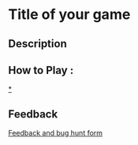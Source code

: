 # Title of your game

## Description

## How to Play :
[*](my_game.exe)
## Feedback
[Feedback and bug hunt form](https://docs.google.com/forms/d/e/1FAIpQLSeP-pPOPtx0GhmfYvrr_yK4BRgCTDhv-e0wEMdNyaSzMS0kPw/viewform?usp=sf_link)
